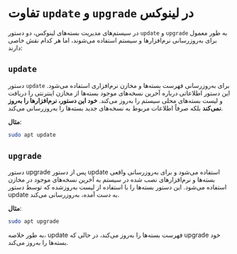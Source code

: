 # تفاوت `update` و `upgrade` در لینوکس

در سیستم‌های مدیریت بسته‌های لینوکس، دو دستور `update` و `upgrade` به طور معمول برای به‌روزرسانی نرم‌افزارها و سیستم استفاده می‌شوند، اما هر کدام نقش خاصی دارند:

## `update`

دستور `update` برای به‌روزرسانی فهرست بسته‌ها و مخازن نرم‌افزاری استفاده می‌شود. این دستور اطلاعاتی درباره آخرین نسخه‌های موجود بسته‌ها از مخازن اینترنتی را دریافت و لیست بسته‌های محلی سیستم را به‌روز می‌کند. **خود این دستور، نرم‌افزارها را به‌روز نمی‌کند** بلکه صرفاً اطلاعات مربوط به نسخه‌های جدید بسته‌ها را به‌روزرسانی می‌کند.

**مثال**:
```bash
sudo apt update
```

## `upgrade`

دستور upgrade پس از دستور update استفاده می‌شود و برای به‌روزرسانی واقعی بسته‌ها و نرم‌افزارهای نصب شده در سیستم به آخرین نسخه‌های موجود در مخازن استفاده می‌شود. این دستور بسته‌ها را با استفاده از لیست به‌روزشده که توسط دستور update به دست آمده، به‌روزرسانی می‌کند.

**مثال**:

```bash
sudo apt upgrade
```

به طور خلاصه، update فهرست بسته‌ها را به‌روز می‌کند، در حالی که upgrade خود بسته‌ها را به‌روز می‌کند.

